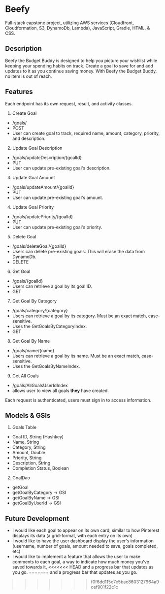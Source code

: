 # Beefy
Full-stack capstone project, utilizing AWS services (Cloudfront, Cloudformation, S3, DynamoDb, Lambda), JavaScript, Gradle, HTML, & CSS. 

## Description
Beefy the Budget Buddy is designed to help you picture your wishlist while
keeping your spending habits on track. Create a goal to save for and add updates to it as you continue saving money.
With Beefy the Budget Buddy, no item is out of reach. 

## Features
Each endpoint has its own request, result, and activity classes. 

1. Create Goal
- /goals/
- POST 
- User can create goal to track, required name, amount, category, priority, and description.
2. Update Goal Description
- /goals/updateDescription/{goalId}
- PUT
- User can update pre-existing goal's description.
3. Update Goal Amount
- /goals/updateAmount/{goalId}
- PUT
- User can update pre-existing goal's amount.
4. Update Goal Priority
- /goals/updatePriority/{goalId}
- PUT
- User can update pre-existing goal's priority.
5. Delete Goal
- /goals/deleteGoal/{goalId}
- Users can delete pre-existing goals. This will erase the data from DynamoDb.
- DELETE
6. Get Goal
- /goals/{goalId}
- Users can retrieve a goal by its goal ID. 
- GET
7. Get Goal By Category
- /goals/category/{category}
- Users can retrieve a goal by its category. Must be an exact match, case-sensitive. 
- Uses the GetGoalsByCategoryIndex.
- GET
8.  Get Goal By Name
- /goals/name/{name}
- Users can retrieve a goal by its name. Must be an exact match, case-sensitive.
- Uses the GetGoalsByNameIndex.
9.  Get All Goals
- /goals/AllGoalsUserIdIndex
- allows user to view all goals **they** have created. 

Each request is authenticated, users must sign in to access information.

## Models & GSIs

1. Goals Table
- Goal ID, String (Hashkey)
- Name, String
- Category, String
- Amount, Double
- Priority, String
- Description, String
- Completion Status, Boolean

2. GoalDao
- getGoal
- getGoalByCategory -> GSI
- getGoalByName -> GSI
- getGoalByUserId -> GSI

## Future Development

- I would like each goal to appear on its own card, similar to how Pinterest displays its data (a grid-format, with each entry on its own)
- I would like to have the user dashboard display the user's information (username, number of goals, amount needed to save, goals completed, etc)
- I would like to implement a feature that allows the user to make comments to each goal, a way to indicate how much money you've saved towards it,
<<<<<<< HEAD
  and a progress bar that updates as you go. 
=======
  and a progress bar that updates as you go. 
>>>>>>> f0f6dd115e7e5bac8603127964a9cef901f22c1c
